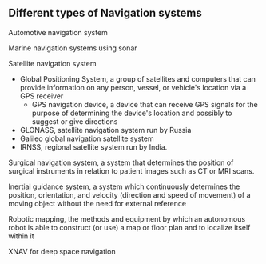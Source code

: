 ## Different types of Navigation systems

Automotive navigation system

Marine navigation systems using sonar

Satellite navigation system

- Global Positioning System, a group of satellites and computers that can provide information on any person, vessel, or vehicle's location via a GPS receiver
  - GPS navigation device, a device that can receive GPS signals for the purpose of determining the device's location and possibly to suggest or give directions
- GLONASS, satellite navigation system run by Russia
- Galileo global navigation satellite system
- IRNSS, regional satellite system run by India.

Surgical navigation system, a system that determines the position of surgical instruments in relation to patient images such as CT or MRI scans.

Inertial guidance system, a system which continuously determines the position, orientation, and velocity (direction and speed of movement) of a moving object without the need for external reference

Robotic mapping, the methods and equipment by which an autonomous robot is able to construct (or use) a map or floor plan and to localize itself within it

XNAV for deep space navigation
